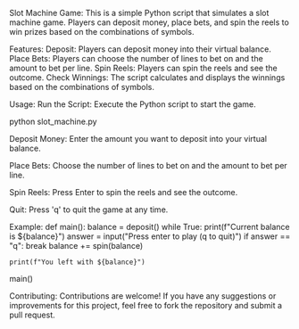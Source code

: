 Slot Machine Game:
This is a simple Python script that simulates a slot machine game. Players can deposit money, place bets, and spin the reels to win prizes based on the combinations of symbols.

Features:
Deposit: Players can deposit money into their virtual balance.
Place Bets: Players can choose the number of lines to bet on and the amount to bet per line.
Spin Reels: Players can spin the reels and see the outcome.
Check Winnings: The script calculates and displays the winnings based on the combinations of symbols.

Usage:
Run the Script: Execute the Python script to start the game.

python slot_machine.py

Deposit Money: Enter the amount you want to deposit into your virtual balance.

Place Bets: Choose the number of lines to bet on and the amount to bet per line.

Spin Reels: Press Enter to spin the reels and see the outcome.

Quit: Press 'q' to quit the game at any time.

Example:
def main():
    balance = deposit()
    while True:
        print(f"Current balance is ${balance}")
        answer = input("Press enter to play (q to quit)")
        if answer == "q":
            break
        balance += spin(balance)

    print(f"You left with ${balance}")

main()

Contributing:
Contributions are welcome! If you have any suggestions or improvements for this project, feel free to fork the repository and submit a pull request.
